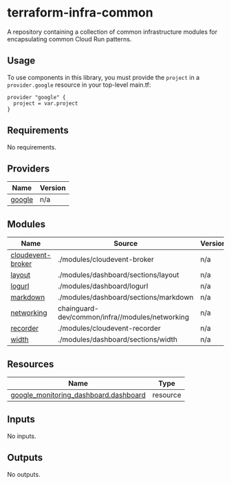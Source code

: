 # terraform-infra-common

A repository containing a collection of common infrastructure modules for
encapsulating common Cloud Run patterns.

## Usage

To use components in this library, you must provide the `project` in a
`provider.google` resource in your top-level main.tf:

```hcl
provider "google" {
  project = var.project
}
```

<!-- BEGIN_TF_DOCS -->
## Requirements

No requirements.

## Providers

| Name | Version |
|------|---------|
| <a name="provider_google"></a> [google](#provider\_google) | n/a |

## Modules

| Name | Source | Version |
|------|--------|---------|
| <a name="module_cloudevent-broker"></a> [cloudevent-broker](#module\_cloudevent-broker) | ./modules/cloudevent-broker | n/a |
| <a name="module_layout"></a> [layout](#module\_layout) | ./modules/dashboard/sections/layout | n/a |
| <a name="module_logurl"></a> [logurl](#module\_logurl) | ./modules/dashboard/logurl | n/a |
| <a name="module_markdown"></a> [markdown](#module\_markdown) | ./modules/dashboard/sections/markdown | n/a |
| <a name="module_networking"></a> [networking](#module\_networking) | chainguard-dev/common/infra//modules/networking | n/a |
| <a name="module_recorder"></a> [recorder](#module\_recorder) | ./modules/cloudevent-recorder | n/a |
| <a name="module_width"></a> [width](#module\_width) | ./modules/dashboard/sections/width | n/a |

## Resources

| Name | Type |
|------|------|
| [google_monitoring_dashboard.dashboard](https://registry.terraform.io/providers/hashicorp/google/latest/docs/resources/monitoring_dashboard) | resource |

## Inputs

No inputs.

## Outputs

No outputs.
<!-- END_TF_DOCS -->